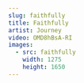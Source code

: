 ```yaml
---
slug: faithfully
title: Faithfully
artist: Journey
video: OMD8hBsA-RI
images:
  - src: faithfully
    width: 1275
    height: 1650
---
```

